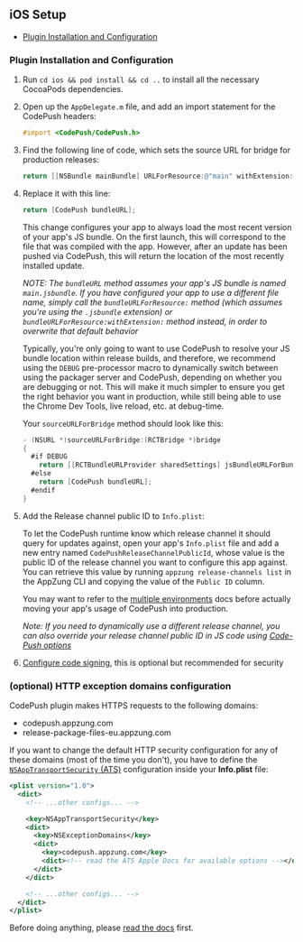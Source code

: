 ## iOS Setup

* [Plugin Installation and Configuration](#plugin-installation-and-configuration)

### Plugin Installation and Configuration

1. Run `cd ios && pod install && cd ..` to install all the necessary CocoaPods dependencies.

2. Open up the `AppDelegate.m` file, and add an import statement for the CodePush headers:

   ```objective-c
   #import <CodePush/CodePush.h>
   ```

3. Find the following line of code, which sets the source URL for bridge for production releases:

   ```objective-c
   return [[NSBundle mainBundle] URLForResource:@"main" withExtension:@"jsbundle"];
   ```

4. Replace it with this line:
   
   ```objective-c
   return [CodePush bundleURL];
   ```
   This change configures your app to always load the most recent version of your app's JS bundle. On the first launch, this will correspond to the file that was compiled with the app. However, after an update has been pushed via CodePush, this will return the location of the most recently installed update.
  
   *NOTE: The `bundleURL` method assumes your app's JS bundle is named `main.jsbundle`. If you have configured your app to use a different file name, simply call the `bundleURLForResource:` method (which assumes you're using the `.jsbundle` extension) or `bundleURLForResource:withExtension:` method instead, in order to overwrite that default behavior*

   Typically, you're only going to want to use CodePush to resolve your JS bundle location within release builds, and therefore, we recommend using the `DEBUG` pre-processor macro to dynamically switch between using the packager server and CodePush, depending on whether you are debugging or not. This will make it much simpler to ensure you get the right behavior you want in production, while still being able to use the Chrome Dev Tools, live reload, etc. at debug-time.

   Your `sourceURLForBridge` method should look like this:

   ```objective-c
   - (NSURL *)sourceURLForBridge:(RCTBridge *)bridge
   {
     #if DEBUG
       return [[RCTBundleURLProvider sharedSettings] jsBundleURLForBundleRoot:@"index"];
     #else
       return [CodePush bundleURL];
     #endif
   }
   ```

5. Add the Release channel public ID to `Info.plist`:

   To let the CodePush runtime know which release channel it should query for updates against, open your app's `Info.plist` file and add a new entry named `CodePushReleaseChannelPublicId`, whose value is the public ID of the release channel you want to configure this app against. You can retrieve this value by running `appzung release-channels list` in the AppZung CLI and copying the value of the `Public ID` column.

   You may want to refer to the [multiple environments](./advanced-usage.md#multiple-environments) docs before actually moving your app's usage of CodePush into production.

   *Note: If you need to dynamically use a different release channel, you can also override your release channel public ID in JS code using [Code-Push options](./api-js.md#CodePushOptions)*

6. [Configure code signing](./code-signing.md), this is optional but recommended for security

### (optional) HTTP exception domains configuration

CodePush plugin makes HTTPS requests to the following domains:

- codepush.appzung.com
- release-package-files-eu.appzung.com

If you want to change the default HTTP security configuration for any of these domains (most of the time you don't), you have to define the [`NSAppTransportSecurity` (ATS)][ats] configuration inside your __Info.plist__ file:

```xml
<plist version="1.0">
  <dict>
    <!-- ...other configs... -->

    <key>NSAppTransportSecurity</key>
    <dict>
      <key>NSExceptionDomains</key>
      <dict>
        <key>codepush.appzung.com</key>
        <dict><!-- read the ATS Apple Docs for available options --></dict>
      </dict>
    </dict>

    <!-- ...other configs... -->
  </dict>
</plist>
```

Before doing anything, please [read the docs][ats] first.

[ats]: https://developer.apple.com/library/content/documentation/General/Reference/InfoPlistKeyReference/Articles/CocoaKeys.html#//apple_ref/doc/uid/TP40009251-SW33
